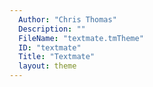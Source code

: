 ```yaml
---
  Author: "Chris Thomas"
  Description: ""
  FileName: "textmate.tmTheme"
  ID: "textmate"
  Title: "Textmate"
  layout: theme
---
```

  
